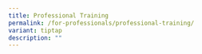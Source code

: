 ```yaml
---
title: Professional Training
permalink: /for-professionals/professional-training/
variant: tiptap
description: ""
---
```

